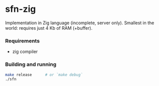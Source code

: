 # sfn-zig

Implementation in Zig language (incomplete, server only). Smallest in the world: requires just 4 Kb of RAM (+buffer).

### Requirements

* zig compiler

### Building and running

```sh
make release      # or `make debug`
./sfn
```
